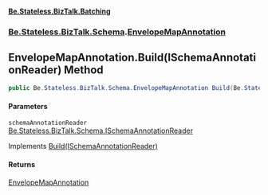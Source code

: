 #### [Be.Stateless.BizTalk.Batching](README.md 'README')
### [Be.Stateless.BizTalk.Schema](Be.Stateless.BizTalk.Schema.md 'Be.Stateless.BizTalk.Schema').[EnvelopeMapAnnotation](EnvelopeMapAnnotation.md 'Be.Stateless.BizTalk.Schema.EnvelopeMapAnnotation')

## EnvelopeMapAnnotation.Build(ISchemaAnnotationReader) Method

```csharp
public Be.Stateless.BizTalk.Schema.EnvelopeMapAnnotation Build(Be.Stateless.BizTalk.Schema.ISchemaAnnotationReader schemaAnnotationReader);
```
#### Parameters

<a name='Be.Stateless.BizTalk.Schema.EnvelopeMapAnnotation.Build(Be.Stateless.BizTalk.Schema.ISchemaAnnotationReader).schemaAnnotationReader'></a>

`schemaAnnotationReader` [Be.Stateless.BizTalk.Schema.ISchemaAnnotationReader](https://docs.microsoft.com/en-us/dotnet/api/Be.Stateless.BizTalk.Schema.ISchemaAnnotationReader 'Be.Stateless.BizTalk.Schema.ISchemaAnnotationReader')

Implements [Build(ISchemaAnnotationReader)](https://docs.microsoft.com/en-us/dotnet/api/Be.Stateless.BizTalk.Schema.ISchemaAnnotation-1.Build#Be_Stateless_BizTalk_Schema_ISchemaAnnotation_1_Build_Be_Stateless_BizTalk_Schema_ISchemaAnnotationReader_ 'Be.Stateless.BizTalk.Schema.ISchemaAnnotation`1.Build(Be.Stateless.BizTalk.Schema.ISchemaAnnotationReader)')

#### Returns
[EnvelopeMapAnnotation](EnvelopeMapAnnotation.md 'Be.Stateless.BizTalk.Schema.EnvelopeMapAnnotation')